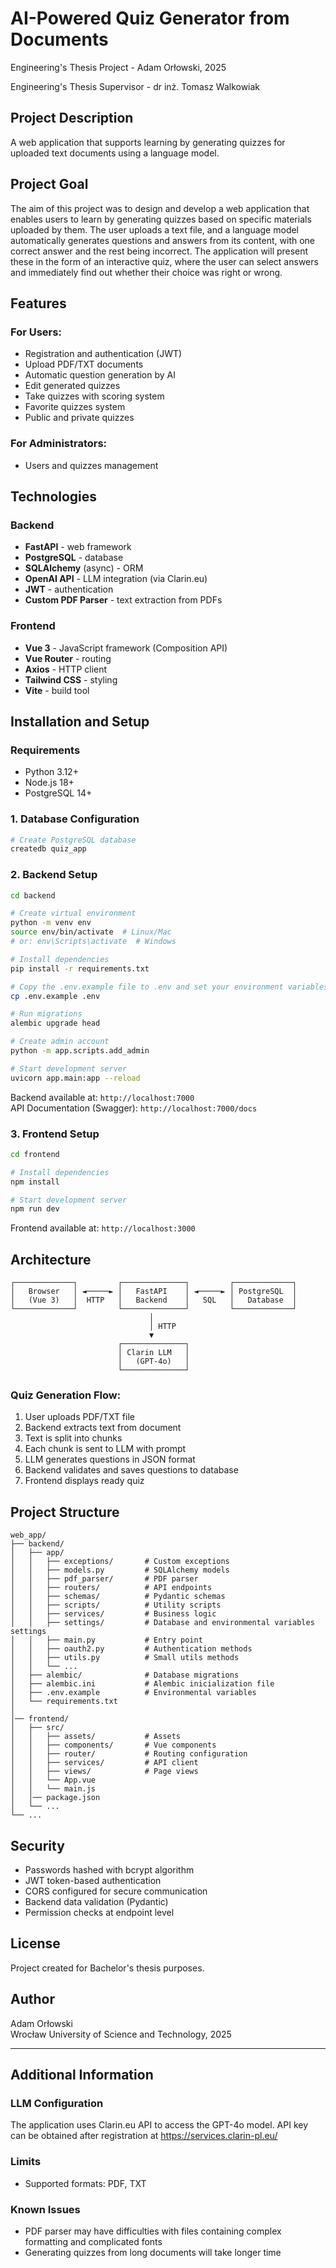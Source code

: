 # AI-Powered Quiz Generator from Documents

Engineering's Thesis Project - Adam Orłowski, 2025

Engineering's Thesis Supervisor - dr inż. Tomasz Walkowiak

## Project Description

A web application that supports learning by generating quizzes for uploaded text documents using a language model.

## Project Goal

The aim of this project was to design and develop a web application that enables users to learn by generating quizzes based on specific materials uploaded by them. The user uploads a text file, and a language model automatically generates questions and answers from its content, with one correct answer and the rest being incorrect. The application will present these in the form of an interactive quiz, where the user can select answers and immediately find out whether their choice was right or wrong.

## Features

### For Users:

- Registration and authentication (JWT)
- Upload PDF/TXT documents
- Automatic question generation by AI
- Edit generated quizzes
- Take quizzes with scoring system
- Favorite quizzes system
- Public and private quizzes

### For Administrators:

- Users and quizzes management

## Technologies

### Backend

- **FastAPI** - web framework
- **PostgreSQL** - database
- **SQLAlchemy** (async) - ORM
- **OpenAI API** - LLM integration (via Clarin.eu)
- **JWT** - authentication
- **Custom PDF Parser** - text extraction from PDFs

### Frontend

- **Vue 3** - JavaScript framework (Composition API)
- **Vue Router** - routing
- **Axios** - HTTP client
- **Tailwind CSS** - styling
- **Vite** - build tool

## Installation and Setup

### Requirements

- Python 3.12+
- Node.js 18+
- PostgreSQL 14+

### 1. Database Configuration

```bash
# Create PostgreSQL database
createdb quiz_app
```

### 2. Backend Setup

```bash
cd backend

# Create virtual environment
python -m venv env
source env/bin/activate  # Linux/Mac
# or: env\Scripts\activate  # Windows

# Install dependencies
pip install -r requirements.txt

# Copy the .env.example file to .env and set your environment variables
cp .env.example .env

# Run migrations
alembic upgrade head

# Create admin account
python -m app.scripts.add_admin

# Start development server
uvicorn app.main:app --reload
```

Backend available at: `http://localhost:7000`  
API Documentation (Swagger): `http://localhost:7000/docs`

### 3. Frontend Setup

```bash
cd frontend

# Install dependencies
npm install

# Start development server
npm run dev
```

Frontend available at: `http://localhost:3000`

## Architecture

```
┌─────────────┐         ┌──────────────┐         ┌─────────────┐
│   Browser   │ ◄─────► │   FastAPI    │ ◄─────► │ PostgreSQL  │
│   (Vue 3)   │  HTTP   │   Backend    │   SQL   │   Database  │
└─────────────┘         └──────────────┘         └─────────────┘
                               │
                               │ HTTP
                               ▼
                        ┌──────────────┐
                        │ Clarin LLM   │
                        │   (GPT-4o)   │
                        └──────────────┘
```

### Quiz Generation Flow:

1. User uploads PDF/TXT file
2. Backend extracts text from document
3. Text is split into chunks
4. Each chunk is sent to LLM with prompt
5. LLM generates questions in JSON format
6. Backend validates and saves questions to database
7. Frontend displays ready quiz

## Project Structure

```
web_app/
├── backend/
│   ├── app/
│   │   ├── exceptions/       # Custom exceptions
│   │   ├── models.py         # SQLAlchemy models
│   │   ├── pdf_parser/       # PDF parser
│   │   ├── routers/          # API endpoints
│   │   ├── schemas/          # Pydantic schemas
│   │   ├── scripts/          # Utility scripts
│   │   ├── services/         # Business logic
│   │   ├── settings/         # Database and environmental variables settings
│   │   ├── main.py           # Entry point
│   │   ├── oauth2.py         # Authentication methods
│   │   ├── utils.py          # Small utils methods
│   │   └── ...
│   ├── alembic/              # Database migrations
│   ├── alembic.ini           # Alembic inicialization file
│   ├── .env.example          # Environmental variables
│   └── requirements.txt
│
│── frontend/
│   ├── src/
│   │   ├── assets/           # Assets
│   │   ├── components/       # Vue components
│   │   ├── router/           # Routing configuration
│   │   ├── services/         # API client
│   │   ├── views/            # Page views
│   │   └── App.vue
│   │   └── main.js
│   │── package.json
│   └── ...
└── ...
```

## Security

- Passwords hashed with bcrypt algorithm
- JWT token-based authentication
- CORS configured for secure communication
- Backend data validation (Pydantic)
- Permission checks at endpoint level

## License

Project created for Bachelor's thesis purposes.

## Author

Adam Orłowski  
Wrocław University of Science and Technology, 2025

---

## Additional Information

### LLM Configuration

The application uses Clarin.eu API to access the GPT-4o model.
API key can be obtained after registration at https://services.clarin-pl.eu/

### Limits

- Supported formats: PDF, TXT

### Known Issues

- PDF parser may have difficulties with files containing complex formatting and complicated fonts
- Generating quizzes from long documents will take longer time
